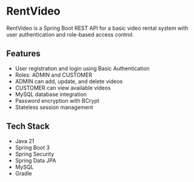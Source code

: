 # RentVideo

RentVideo is a Spring Boot REST API for a basic video rental system with user authentication and role-based access control.

## Features

- User registration and login using Basic Authentication
- Roles: ADMIN and CUSTOMER
- ADMIN can add, update, and delete videos
- CUSTOMER can view available videos
- MySQL database integration
- Password encryption with BCrypt
- Stateless session management

## Tech Stack

- Java 21
- Spring Boot 3
- Spring Security
- Spring Data JPA
- MySQL
- Gradle


